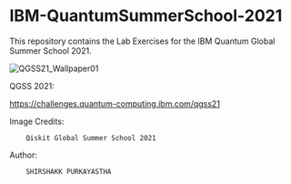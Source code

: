# IBM-QuantumSummerSchool-2021

This repository contains the Lab Exercises for the IBM Quantum Global Summer School 2021.

![QGSS21_Wallpaper01](https://user-images.githubusercontent.com/32801148/126046063-97483745-de9d-41d7-9c57-a018aac78e6e.png)


QGSS 2021:      
              
   https://challenges.quantum-computing.ibm.com/qgss21
   
Image Credits: 

        Qiskit Global Summer School 2021 
   
 Author:
 
        SHIRSHAKK PURKAYASTHA
